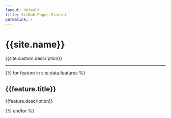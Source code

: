 ```yaml
---
layout: default
title: GitHub Pages Starter
permalink: /
---
```



<h1>{{site.name}}</h1>
<p>{{site.custom.description}}</p>

<hr>

{% for feature in site.data.features %}

<div>
    <h2>{{feature.title}}</h2>
    {{feature.description}}
</div>

{% endfor %}

